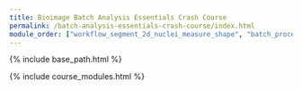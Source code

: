 ```yaml
---
title: Bioimage Batch Analysis Essentials Crash Course
permalink: /batch-analysis-essentials-crash-course/index.html
module_order: ["workflow_segment_2d_nuclei_measure_shape", "batch_processing" ]
---
```


{% include base_path.html %}

{% include course_modules.html %}
